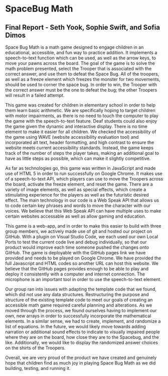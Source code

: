   # SpaceBug Math
  ## Final Report - Seth Yook, Sophie Swift, and Sofia Dimos
  
 Space Bug Math is a math game designed to engage children in an educational, accessible, and fun way to practice addition. It implements a speech-to-text function which can be used, as well as the arrow keys, to move your pawns across the board. The goal of the game is to solve the math problem presented, select the Trooper that is associated with the correct answer, and use them to defeat the Space Bug. All of the troopers, as well as a freeze element which freezes the monster for two movements, should be used to corner the space bug. In order to win, the Trooper with the correct answer must be the one to defeat the bug; the other Troopers will result in a failed attempt. 
  
  This game was created for children in elementary school in order to help them learn basic arithmetic. We are specifically hoping to target children with motor impairments, as there is no need to touch the computer to play the game with the speech-to-text feature. Deaf students could also enjoy the game given the dynamic and interactive display. There is no time element to make it easier for all children. We checked the accessibility of the game using WAVE (website accessibility evaluation tool) and incorporated alt text, header formatting, and high contrast to ensure the website meets current accessibility standards. Instead, the game keeps track of the number of steps the player takes, making an additional goal to have as little steps as possible, which can make it slightly competitive. 
  
  As far as technologies go, this game was written in JavaScript and made use of HTML 5 in order to run successfully on Google Chrome. It makes use of a speech-to-text API, which players can use to move the Troopers across the board, activate the freeze element, and reset the game. There are a variety of image elements, as well as special effects, which create a stimulating experience for the players as well as the futuristic desired effect. The main technology in our code is a Web Speak API that allows us to code certain key phrases and words to move the character with our voices. We believe that this Web Speak API can have multiple uses to make certain websites accessable as well as allow gaming and education. 

  
  This game is a web-app, and in order to make this easier to build with three group members, we actively made use of git and hosted our project on GitHub. With a plugin on Visual Studio Code, we each used our own Local Ports to test the current code live and debug individually, so that our product would improve each time someone pushed the changes onto GitHub. The game is deployable with the GitHub pages link we have provided and needs to be played on Google Chrome. We have provided the full Javascript and HTML codes so another URL can host this website. We believe that the GitHub pages provides enough to be able to play and deploy it consistently with a computer and internet connection. The microphone is an important tool in order to use the speech-to-text element. 
  
  
  Our group ran into issues with adapting the template code that we found, which did not use any data structures. Restructuring the purpose and structure of the existing template code to meet our goals of creating an accessible math game required careful planning and alterations. As we moved through the process, we found ourselves having to implement our own, new arrays in order to successfully incorporate the mathematical elements. In a similar sense, we had to create, implement, and randomize a list of equations. In the future, we would likely move towards adding narration or additional sound effects to indicate to visually impaired people where they are on the board, how close they are to the Spacebug, and the like. Additionally, we would like to display the randomized answer choices on the shirts of the Troopers.
  
  Overall, we are very proud of the product we have created and genuinely hope that children find as much joy in playing Space Bug Math as we did building, testing, and running it. 

